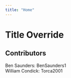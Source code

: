 ```yaml
---
title: "Home"
---
```


# Title Override

## Contributors
Ben Saunders: BenSaunders1 \
William Condick: Torca2001
